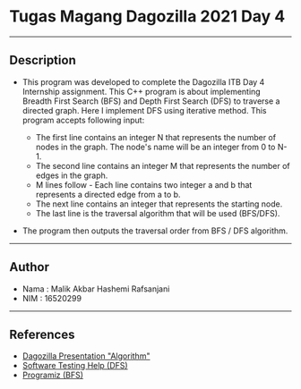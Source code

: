 # Tugas Magang Dagozilla 2021 Day 4

---

## Description
- This program was developed to complete the Dagozilla ITB Day 4 Internship assignment. This C++ program is about implementing Breadth First Search (BFS) and Depth First Search (DFS) to traverse a directed graph. Here I implement DFS using iterative method. This program accepts following input:

    * The first line contains an integer N that represents the number of nodes in the graph. The node's name will be an integer from 0 to N-1.
    * The second line contains an integer M that represents the number of edges in the graph.
    * M lines follow - Each line contains two integer a and b that represents a directed edge from a to b.
    * The next line contains an integer that represents the starting node.
    * The last line is the traversal algorithm that will be used (BFS/DFS).

- The program then outputs the traversal order from BFS / DFS algorithm.

---

## Author
- Nama    : Malik Akbar Hashemi Rafsanjani
- NIM     : 16520299

---


## References
- [Dagozilla Presentation "Algorithm"](https://docs.google.com/presentation/d/1wsXSH2iqJyrLvrC66QxuG6hBCKDt7bN2pgCzdWNOQrU/edit?ts=60b904ed#slide=id.g4dfce81f19_0_45)
- [Software Testing Help (DFS)](https://www.softwaretestinghelp.com/cpp-dfs-program-to-traverse-graph/)
- [Programiz (BFS)](https://www.programiz.com/dsa/graph-bfs)